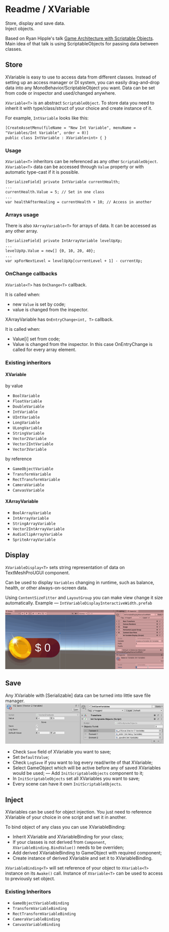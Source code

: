 ﻿# Readme / XVariable
Store, display and save data.  
Inject objects. 

Based on Ryan Hipple\'s talk [Game Architecture with Scriptable Objects](https://www.youtube.com/watch?v=raQ3iHhE_Kk).  
Main idea of that talk is using ScriptableObjects for passing data between classes.

## Store

XVariable is easy to use to access data from different classes. Instead of setting up an access manager or DI system, you can easily drag-and-drop data into any MonoBehavior/ScriptableObject you want. Data can be set from code or inspector and used/changed anywhere.

`XVariable<T>` is an abstract `ScriptableObject`. To store data you need to inherit it with type/class/struct of your choice and create instance of it.

For example, `IntVariable` looks like this:
```
[CreateAssetMenu(fileName = "New Int Variable", menuName = "Variables/Int Variable", order = 0)]
public class IntVariable : XVariable<int> { }
``` 

### Usage

`XVariable<T>` inheritors can be referenced as any other `ScriptableObject`. `XVariable<T>` data can be accessed through `Value` property or with automatic type-cast if it is possible.
```
[SerializeField] private IntVariable currentHealth;
...
currentHealth.Value = 5; // Set in one class
...
var healthAfterHealing = currentHealth + 10; // Access in another
```  

### Arrays usage

There is also `XArrayVariable<T>` for arrays of data. It can be accessed as any other array.

```
[SerializeField] private IntArrayVariable levelUpXp;
...
levelUpXp.Value = new[] {0, 10, 20, 40};
...
var xpForNextLevel = levelUpXp[currentLevel + 1] - currentXp;
```

### OnChange callbacks

`XVariable<T>` has `OnChange<T>` callback. 
   
It is called when: 
- new `Value` is set by code; 
- value is changed from the inspector.

XArrayVariable<T> has `OnEntryChange<int, T>` callback.
   
It is called when: 
- Value[i] set from code; 
- Value is changed from the inspector. In this case OnEntryChange is called for every array element.  

### Existing inheritors  

#### XVariable<T>
by value
- `BoolVariable`
- `FloatVariable`
- `DoubleVariable`
- `IntVariable`
- `UIntVariable`
- `LongVariable`
- `ULongVariable`
- `StringVariable`
- `Vector2Variable`
- `Vector2IntVariable`
- `Vector3Variable`

by reference
- `GameObjectVariable`
- `TransformVariable`
- `RectTransformVariable`
- `CameraVariable`
- `CanvasVariable`

#### XArrayVariable<T>
- `BoolArrayVariable`
- `IntArrayVariable`
- `StringArrayVariable`
- `Vector2IntArrayVariable`
- `AudioClipArrayVariable`
- `SpriteArrayVariable`

## Display

`XVariableDisplay<T>` sets string representation of data on TextMeshProUGUI component.  

Can be used to display `Variables` changing in runtime, such as balance, health, or other always-on-screen data.

Using `ContentSizeFitter` and `LayoutGroup` you can make view change it size automatically. Example — `IntVariableDisplayInteractiveWidth.prefab` 

![](https://github.com/kirillsmirnov1/unity-utils/raw/master/img/IntVariableDisplay.gif)

## Save

Any XVariable<T> with [Serializable] data can be turned into little save file manager.   
![](https://github.com/kirillsmirnov1/unity-utils/raw/master/img/XVariablesSave.PNG)

- Check `Save` field of XVariable you want to save;
- Set `DefaultValue`;
- Check `LogSave` if you want to log every read/write of that XVariable;
- Select GameObject which will be active before any of saved XVariables would be used;
— Add `InitScriptableObjects` component to it;
- In `InitScriptableObjects` set all XVariables you want to save;
- Every scene can have it own `InitScriptableObjects`.  

## Inject

XVariables can be used for object injection. You just need to reference XVariable of your choice in one script and set it in another.

To bind object of any class you can use XVariableBinding<T>:
- Inherit XVariable<T> and XVariableBinding<T> for your class;
- If your classes is not derived from `Component`, `XVariableBinding.BindValue()` needs to be overriden;
- Add derived XVariableBinding<T> to GameObject with required component;
- Create instance of derived XVariable<T> and set it to XVariableBinding<T>.

`XVariableBinding<T>` will set reference of your object to `XVariable<T>` instance on its `Awake()` call. Instance of `XVariable<T>` can be used to access to previously set object.

### Existing Inheritors

- `GameObjectVariableBinding`
- `TransformVariableBinding`
- `RectTransformVariableBinding`
- `CameraVariableBinding`
- `CanvasVariableBinding`
